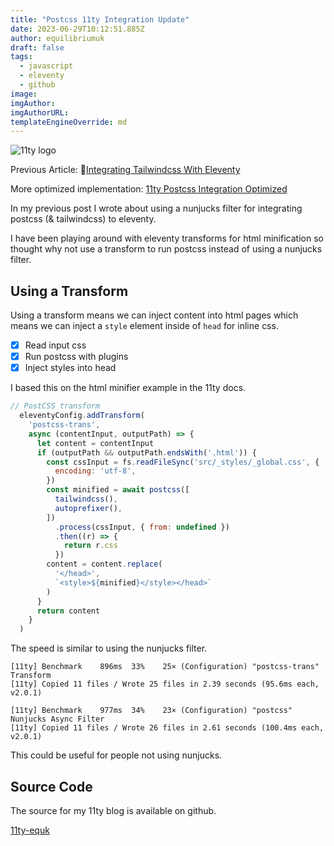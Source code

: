 ```yaml
---
title: "Postcss 11ty Integration Update"
date: 2023-06-29T10:12:51.885Z
author: equilibriumuk
draft: false
tags:
  - javascript
  - eleventy
  - github
image:
imgAuthor:
imgAuthorURL:
templateEngineOverride: md
---
```


<p class="text-center"><img src="/media/images/11ty-200.webp" alt="11ty logo" class="inline"></p>

Previous Article: 📝[Integrating Tailwindcss With Eleventy](/2023/06/24/integrating-tailwindcss-with-eleventy/)

<article class="message is-info">
  <div class="message-body">
    <i class="fa fa-info-circle"></i> More optimized implementation: <a href="/2023/06/29/11ty-postcss-integration-optimized/">11ty Postcss Integration Optimized</a>
  </div>
</article>

In my previous post I wrote about using a nunjucks filter for integrating postcss (& tailwindcss) to eleventy.

I have been playing around with eleventy transforms for html minification so thought why not use a transform to run postcss instead of using a nunjucks filter.

## Using a Transform

Using a transform means we can inject content into html pages which means we can inject a `style` element inside of `head` for inline css.

- [x] Read input css
- [x] Run postcss with plugins
- [x] Inject styles into head

I based this on the html minifier example in the 11ty docs.

```js
// PostCSS transform
  eleventyConfig.addTransform(
    'postcss-trans',
    async (contentInput, outputPath) => {
      let content = contentInput
      if (outputPath && outputPath.endsWith('.html')) {
        const cssInput = fs.readFileSync('src/_styles/_global.css', {
          encoding: 'utf-8',
        })
        const minified = await postcss([
          tailwindcss(),
          autoprefixer(),
        ])
          .process(cssInput, { from: undefined })
          .then((r) => {
            return r.css
          })
        content = content.replace(
          '</head>',
          `<style>${minified}</style></head>`
        )
      }
      return content
    }
  )
```

The speed is similar to using the nunjucks filter.

```
[11ty] Benchmark    896ms  33%    25× (Configuration) "postcss-trans" Transform
[11ty] Copied 11 files / Wrote 25 files in 2.39 seconds (95.6ms each, v2.0.1)
```

```
[11ty] Benchmark    977ms  34%    23× (Configuration) "postcss" Nunjucks Async Filter
[11ty] Copied 11 files / Wrote 26 files in 2.61 seconds (100.4ms each, v2.0.1)
```

This could be useful for people not using nunjucks.

## Source Code

The source for my 11ty blog is available on github.

<a class="github" href="https://github.com/equk/11ty-equk" aria-label="View on GitHub" target="_blank" rel="noopener noreferrer"><i class="fa fa-github"></i> 11ty-equk</a>
